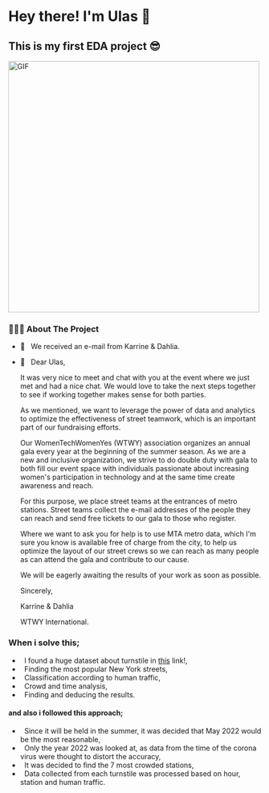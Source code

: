 <h1> Hey there! I'm Ulas 👋 </h1>
<h2> This is my first EDA project 😎 </h2>
<img align="middle" alt="GIF" src="https://c.tenor.com/rUdzOgSKsEcAAAAC/tenor.gif" width="500"/>
<h3> 👨🏻‍💻 About The Project </h3>

- 🔭 &nbsp; We received an e-mail from Karrine & Dahlia.
- 📩 &nbsp; Dear Ulas,

     It was very nice to meet and chat with you at the event where we just met and had a nice chat. We would love to take the next steps together to see if working together makes sense for both parties.

     As we mentioned, we want to leverage the power of data and analytics to optimize the effectiveness of street teamwork, which is an important part of our fundraising efforts.

     Our WomenTechWomenYes (WTWY) association organizes an annual gala every year at the beginning of the summer season. As we are a new and inclusive organization, we strive to do double duty with gala to both fill our event space with individuals passionate about increasing women's participation in technology and at the same time create awareness and reach.

     For this purpose, we place street teams at the entrances of metro stations. Street teams collect the e-mail addresses of the people they can reach and send free tickets to our gala to those who register.

     Where we want to ask you for help is to use MTA metro data, which I'm sure you know is available free of charge from the city, to help us optimize the layout of our street crews so we can reach as many people as can attend the gala and contribute to our cause.

     We will be eagerly awaiting the results of your work as soon as possible.

     Sincerely,

     Karrine & Dahlia

     WTWY International.


<h3> When i solve this; </h3>

-  &nbsp; I found a huge dataset about turnstile in <a href="https://new.mta.info/open-data">this</a> link!,
-  &nbsp; Finding the most popular New York streets,  
-  &nbsp; Classification according to human traffic,
-  &nbsp; Crowd and time analysis,
-  &nbsp; Finding and deducing the results.

<h4> and also i followed this approach; </h4>

-  &nbsp; Since it will be held in the summer, it was decided that May 2022 would be the most reasonable,  
-  &nbsp; Only the year 2022 was looked at, as data from the time of the corona virus were thought to distort the accuracy,
-  &nbsp; It was decided to find the 7 most crowded stations,
-  &nbsp; Data collected from each turnstile was processed based on hour, station and human traffic.
